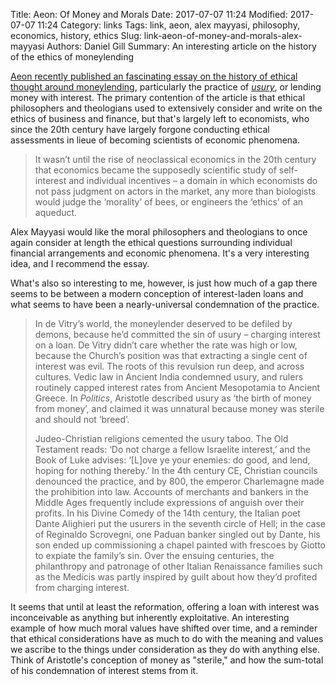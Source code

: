 Title: Aeon: Of Money and Morals
Date: 2017-07-07 11:24
Modified: 2017-07-07 11:24
Category: links
Tags: link, aeon, alex mayyasi, philosophy, economics, history, ethics
Slug: link-aeon-of-money-and-morals-alex-mayyasi
Authors: Daniel Gill
Summary: An interesting article on the history of the ethics of moneylending

[Aeon recently published an fascinating essay on the history of ethical thought
around moneylending][article_link], particularly the practice of
[_usury_][usury_wiki], or lending money with interest. The primary contention
of the article is that ethical philosophers and theologians used to extensively
consider and write on the ethics of business and finance, but that's largely
left to economists, who since the 20th century have largely forgone conducting
ethical assessments in lieue of becoming scientists of economic phenomena.

> It wasn’t until the rise of neoclassical economics in the 20th century that
> economics became the supposedly scientific study of self-interest and individual
> incentives – a domain in which economists do not pass judgment on actors in the
> market, any more than biologists would judge the ‘morality’ of bees, or
> engineers the ‘ethics’ of an aqueduct.

Alex Mayyasi would like the moral philosophers and theologians to once again
consider at length the ethical questions surrounding individual financial
arrangements and economic phenomena. It's a very interesting idea, and I recommend
the essay.

What's also so interesting to me, however, is just how much of a gap there seems
to be between a modern conception of interest-laden loans and what seems to have
been a nearly-universal condemnation of the practice.

> In de Vitry’s world, the moneylender deserved to be defiled by demons, because
> he’d committed the sin of usury – charging interest on a loan. De Vitry didn’t
> care whether the rate was high or low, because the Church’s position was that
> extracting a single cent of interest was evil. The roots of this revulsion
> run deep, and across cultures. Vedic law in Ancient India condemned usury, and
> rulers routinely capped interest rates from Ancient Mesopotamia to Ancient Greece.
> In _Politics_, Aristotle described usury as ‘the birth of money from money’, and
> claimed it was unnatural because money was sterile and should not ‘breed’.
> 
> Judeo-Christian religions cemented the usury taboo. The Old Testament reads:
> ‘Do not charge a fellow Israelite interest,’ and the Book of Luke advises:
> ‘[L]ove ye your enemies: do good, and lend, hoping for nothing thereby.’ In
> the 4th century CE, Christian councils denounced the practice, and by 800,
> the emperor Charlemagne made the prohibition into law. Accounts of merchants
> and bankers in the Middle Ages frequently include expressions of anguish over
> their profits. In his Divine Comedy of the 14th century, the Italian poet
> Dante Alighieri put the usurers in the seventh circle of Hell; in the case of
> Reginaldo Scrovegni, one Paduan banker singled out by Dante, his son ended up
> commissioning a chapel painted with frescoes by Giotto to expiate the
> family’s sin. Over the ensuing centuries, the philanthropy and patronage of
> other Italian Renaissance families such as the Medicis was partly inspired by
> guilt about how they’d profited from charging interest.

It seems that until at least the reformation, offering a loan with interest
was inconceivable as anything but inherently exploitative. An interesting
example of how much moral values have shifted over time, and a reminder that
ethical considerations have as much to do with the meaning and values we
ascribe to the things under consideration as they do with anything else.
Think of Aristotle's conception of money as "sterile," and how the sum-total
of his condemnation of interest stems from it.

[article_link]: https://aeon.co/essays/how-did-usury-stop-being-a-sin-and-become-respectable-finance
[usury_wiki]: https://en.wikipedia.org/wiki/Usury
